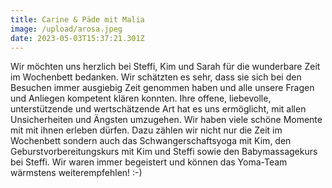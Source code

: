 ```yaml
---
title: Carine & Päde mit Malia
image: /upload/arosa.jpeg
date: 2023-05-03T15:37:21.301Z
---
```

Wir möchten uns herzlich bei Steffi, Kim und Sarah für die wunderbare Zeit im Wochenbett bedanken. Wir schätzten es sehr, dass sie sich bei den Besuchen immer ausgiebig Zeit genommen haben und alle unsere Fragen und Anliegen kompetent klären konnten. Ihre offene, liebevolle, unterstützende und wertschätzende Art hat es uns ermöglicht, mit allen Unsicherheiten und Ängsten umzugehen. Wir haben viele schöne Momente mit mit ihnen erleben dürfen. Dazu zählen wir nicht nur die Zeit im Wochenbett sondern auch das Schwangerschaftsyoga mit Kim, den Geburstvorbereitungskurs mit Kim und Steffi sowie den Babymassagekurs bei Steffi. Wir waren immer begeistert und können das Yoma-Team wärmstens weiterempfehlen! :-)